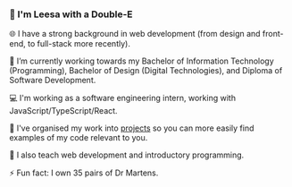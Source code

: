 ### 👋 I'm Leesa with a Double-E 

🌐 I have a strong background in web development (from design and front-end, to full-stack more recently). 

:notebook: I’m currently working towards my Bachelor of Information Technology (Programming), 
            Bachelor of Design (Digital Technologies), and Diploma of Software Development.

:computer: I'm working as a software engineering intern, working with JavaScript/TypeScript/React.

📂 I've organised my work into [projects](https://github.com/doubleedesign?tab=projects) so you can more easily find examples of my code relevant to you.

🏫 I also teach web development and introductory programming.

⚡ Fun fact: I own 35 pairs of Dr Martens.
